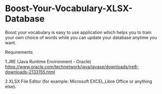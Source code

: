 # Boost-Your-Vocabulary-XLSX-Database
Boost your vocabulary is easy to use application which helps you to train your own choice of words while you can update your database anytime you want.

Requirements

1.JRE (Java Runtime Environment - Oracle)
https://www.oracle.com/technetwork/java/javase/downloads/jre8-downloads-2133155.html

2.XLSX File Editor (for example: Microsoft EXCEL,Libre Office or anything else).
